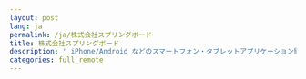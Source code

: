 ```yaml
---
layout: post
lang: ja
permalink: /ja/株式会社スプリングボード
title: 株式会社スプリングボード
description: ' iPhone/Android などのスマートフォン・タブレットアプリケーション開発、ソーシャルアプリケーション開発、WEB サービス開発など。自社ブランドでのスマートフォンアプリケーション、WEB サービスの展開も。 '
categories: full_remote
---
```

